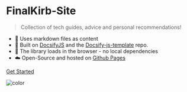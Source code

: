 <h1 id="cover-heading">
  FinalKirb-Site  <!-- TODO: Update title -->
</h1>


>  Collection of tech guides, advice and personal recommendations! <!-- TODO: Replace with your description -->


<!-- TODO: Update to match your project's benefits/features. Git emojis work great here. -->

- :open_file_folder: Uses markdown files as content
- :nut_and_bolt: Built on [DocsifyJS](https://docsify.js.org/) and the [Docsify-js-template](https://github.com/MichaelCurrin/docsify-js-template) repo.
- :pushpin: The library loads in the browser - no local dependencies
- :cloud: Open-Source and hosted on [Github Pages](https://finalkirb.github.io)


[Get Started](#finalkirb-site) <!-- TODO: Use ID of your homepage heading -->

<!-- TODO: Set your background color or image. -->
![color](#b3d9f8)

